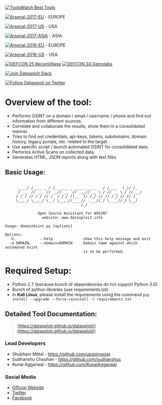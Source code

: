 [![ToolsWatch Best Tools](https://www.toolswatch.org/badges/toptools/2016.svg)](http://www.toolswatch.org/2017/02/2016-top-security-tools-as-voted-by-toolswatch-org-readers/)

[![Arsenal-2017-EU](https://github.com/toolswatch/badges/blob/master/arsenal/europe/2017.svg)](http://www.toolswatch.org/2017/09/black-hat-arsenal-europe-2017-lineup/) - EUROPE

[![Arsenal-2017-US](https://github.com/toolswatch/badges/blob/master/arsenal/usa/2017.svg)](http://www.toolswatch.org/2017/06/the-black-hat-arsenal-usa-2017-phenomenal-line-up-announced/) - USA

[![Arsenal-2017-ASIA](https://github.com/toolswatch/badges/blob/master/arsenal/asia/2017.svg)](http://www.toolswatch.org/2017/02/the-black-hat-arsenal-asia-2017-great-line-up/) - ASIA

[![Arsenal-2016-EU](https://www.toolswatch.org/badges/arsenal/2016.svg)](http://www.toolswatch.org/2016/09/the-black-hat-arsenal-europe-2016-line-up/) - EUROPE

[![Arsenal-2016-US](https://www.toolswatch.org/badges/arsenal/2016.svg)](http://www.toolswatch.org/2016/06/the-black-hat-arsenal-usa-2016-remarkable-line-up/) - USA

[![DEFCON 25 ReconVillage](https://img.shields.io/badge/DEFCON%2025-Recon%20Village-red.svg)](http://reconvillage.org/) [![DEFCON 24 Demolabs](https://img.shields.io/badge/DEFCON%2024-Demo%20Labs-red.svg)](https://www.defcon.org/html/defcon-24/dc-24-demolabs.html)

[![Join Datasploit Slack](https://img.shields.io/badge/slack-open-e01563.svg)](http://datasploit.slack.com "Join our Slack community")

[![Follow Datasploit on Twitter](https://img.shields.io/twitter/follow/datasploit.svg?style=social&label=Follow%20%40datasploit)](https://twitter.com/intent/user?screen_name=datasploit "Follow Datasploit on Twitter")

# Overview of the tool:
* Performs OSINT on a domain / email / username / phone and find out information from different sources.
* Correlate and collaborate the results, show them in a consolidated manner. 
* Tries to find out credentials, api-keys, tokens, subdomains, domain history, legacy portals, etc. related to the target. 
* Use specific script / launch automated OSINT for consolidated data.
* Performs Active Scans on collected data.
* Generates HTML, JSON reports along with text files.
 
## Basic Usage:
```

	  ____/ /____ _ / /_ ____ _ _____ ____   / /____  (_)/ /_
	  / __  // __ `// __// __ `// ___// __ \ / // __ \ / // __/
	 / /_/ // /_/ // /_ / /_/ /(__  )/ /_/ // // /_/ // // /_  
	 \__,_/ \__,_/ \__/ \__,_//____// .___//_/ \____//_/ \__/  
	                               /_/                        
						
         	   Open Source Assistant for #OSINT            
                 website: www.datasploit.info               
	
Usage: domainOsint.py [options]

Options:
  -h,	    	--help			    show this help message and exit
  -d DOMAIN,	--domain=DOMAIN		Domain name against which automated Osint 
                                    is to be performed.

```

# Required Setup:
* Python 2.7 (because bunch of dependencies do not support Python 3.0)
* Bunch of python libraries (use requirements.txt)
* In **Kali Linux**, please install the requirements using the command `pip install --upgrade --force-reinstall -r requirements.txt`

## Detailed Tool Documentation:
> [https://datasploit.github.io/datasploit/](https://datasploit.github.io/datasploit/)

### Lead Developers
* Shubham Mittal - https://github.com/upgoingstar
* Sudhanshu Chauhan - https://github.com/sudhanshuc
* Kunal Aggarwal - https://github.com/KunalAggarwal

### Social Media 
* [Official Website](https://datasploit.github.io/datasploit/) 
* [Twitter](https://twitter.com/datasploit)
* [Facebook](https://facebook.com/datasploit)

